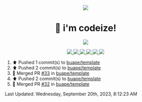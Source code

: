 <p align="center">
    <img src="https://avatars.githubusercontent.com/u/63158950?s=400&u=dd76c829ae30921e131dcbe7c830dc368e2d6e8a&v=4" />
</p>

<h1 align="center">
    👋 i'm codeize!
</h1>

<p align="center">
  <a href="https://skillicons.dev">
    <img align="center" src="https://skillicons.dev/icons?i=discord,bots,ts,nodejs,mysql,postgresql,react,nextjs,tailwindcss" />
  </a>
</p>

<p align="center">
  <a href="https://discord.com/users/668423998777982997">
    <img src="https://nocache.advaith.workers.dev?url=https://img.shields.io/endpoint?url=https://dev.discordprofiles.me/api/badge/status/668423998777982997?simple=true" />
    <img src="https://nocache.advaith.workers.dev?url=https://img.shields.io/endpoint?url=https://dev.discordprofiles.me/api/badge/vscode/668423998777982997" />
    <img src="https://nocache.advaith.workers.dev?url=https://img.shields.io/endpoint?url=https://dev.discordprofiles.me/api/badge/playing/668423998777982997" />
    <img src="https://nocache.advaith.workers.dev?url=https://img.shields.io/endpoint?url=https://dev.discordprofiles.me/api/badge/spotify/668423998777982997" />
    <img src="https://komarev.com/ghpvc/?username=codeize" />
    <img src="https://hits.link/hits?url=https%3A%2F%2Fgithub.com%2FCodeize" />
  </a>
</p>

<!--RECENT_ACTIVITY:start-->
1. ⬆️ Pushed 1 commit(s) to [buape/template](https://github.com/buape/template)<br>
2. ⬆️ Pushed 2 commit(s) to [buape/template](https://github.com/buape/template)<br>
3. 🎉 Merged PR [#33](https://github.com/buape/template/pull/33) in [buape/template](https://github.com/buape/template)<br>
4. ⬆️ Pushed 2 commit(s) to [buape/template](https://github.com/buape/template)<br>
5. 🎉 Merged PR [#32](https://github.com/buape/template/pull/32) in [buape/template](https://github.com/buape/template)<br>
<!--RECENT_ACTIVITY:end-->

<!--RECENT_ACTIVITY:last_update-->
Last Updated: Wednesday, September 20th, 2023, 8:12:23 AM
<!--RECENT_ACTIVITY:last_update_end-->

